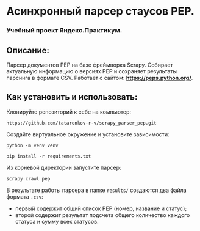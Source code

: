 
# Асинхронный парсер стаусов PEP.
### Учебный проект Яндекс.Практикум. 
## Описание:
Парсер документов PEP на базе фреймворка Scrapy.
Собирает актуальную информацию о версиях PEP и сохраняет 
результаты парсинга в формате CSV.
Работает с сайтом:
**https://peps.python.org/**.

## Как установить и использовать:

Клонируйте репозиторий к себе на компьютер:
```
https://github.com/tatarenkov-r-v/scrapy_parser_pep.git
```

Cоздайте виртуальное окружение и установите зависимости:
```
python -m venv venv
```
```
pip install -r requirements.txt
```
Из корневой директории запустите парсер:
```
scrapy crawl pep
```

В результате работы парсера в папке `results/` создаются два файла формата `.csv`:
* первый содержит общий список PEP (номер, название и статус);
* второй содержит результат подсчета общего количество каждого статуса и сумму всех статусов.

